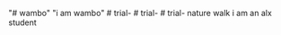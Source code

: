 "# wambo" 
"i am wambo" 
#   t r i a l -  
 #   t r i a l -  
 #   t r i a l -  
 n a t u r e   w a l k  
   i   a m   a n   a l x   s t u d e n t  
 